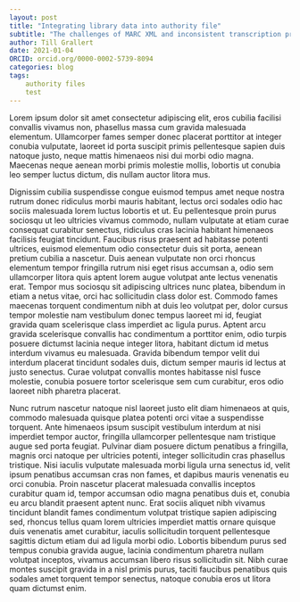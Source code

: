 ```yaml
---
layout: post
title: "Integrating library data into authority file"
subtitle: "The challenges of MARC XML and inconsistent transcription practices"
author: Till Grallert
date: 2021-01-04
ORCID: orcid.org/0000-0002-5739-8094
categories: blog
tags:
	authority files
	test
---
```


Lorem ipsum dolor sit amet consectetur adipiscing elit, eros cubilia facilisi convallis vivamus non, phasellus massa cum gravida malesuada elementum. Ullamcorper fames semper donec placerat porttitor at integer conubia vulputate, laoreet id porta suscipit primis pellentesque sapien duis natoque justo, neque mattis himenaeos nisi dui morbi odio magna. Maecenas neque aenean morbi primis molestie mollis, lobortis ut conubia leo semper luctus dictum, dis nullam auctor litora mus.

Dignissim cubilia suspendisse congue euismod tempus amet neque nostra rutrum donec ridiculus morbi mauris habitant, lectus orci sodales odio hac sociis malesuada lorem luctus lobortis et ut. Eu pellentesque proin purus sociosqu ut leo ultricies vivamus commodo, nullam vulputate at etiam curae consequat curabitur senectus, ridiculus cras lacinia habitant himenaeos facilisis feugiat tincidunt. Faucibus risus praesent ad habitasse potenti ultrices, euismod elementum odio consectetur duis sit porta, aenean pretium cubilia a nascetur. Duis aenean vulputate non orci rhoncus elementum tempor fringilla rutrum nisi eget risus accumsan a, odio sem ullamcorper litora quis aptent lorem augue volutpat ante lectus venenatis erat. Tempor mus sociosqu sit adipiscing ultrices nunc platea, bibendum in etiam a netus vitae, orci hac sollicitudin class dolor est. Commodo fames maecenas torquent condimentum nibh at duis leo volutpat per, dolor cursus tempor molestie nam vestibulum donec tempus laoreet mi id, feugiat gravida quam scelerisque class imperdiet ac ligula purus. Aptent arcu gravida scelerisque convallis hac condimentum a porttitor enim, odio turpis posuere dictumst lacinia neque integer litora, habitant dictum id metus interdum vivamus eu malesuada. Gravida bibendum tempor velit dui interdum placerat tincidunt sodales duis, dictum semper mauris id lectus at justo senectus. Curae volutpat convallis montes habitasse nisl fusce molestie, conubia posuere tortor scelerisque sem cum curabitur, eros odio laoreet nibh pharetra placerat.

Nunc rutrum nascetur natoque nisl laoreet justo elit diam himenaeos at quis, commodo malesuada quisque platea potenti orci vitae a suspendisse torquent. Ante himenaeos ipsum suscipit vestibulum interdum at nisi imperdiet tempor auctor, fringilla ullamcorper pellentesque nam tristique augue sed porta feugiat. Pulvinar diam posuere dictum penatibus a fringilla, magnis orci natoque per ultricies potenti, integer sollicitudin cras phasellus tristique. Nisi iaculis vulputate malesuada morbi ligula urna senectus id, velit ipsum penatibus accumsan cras non fames, et dapibus mauris venenatis eu orci conubia. Proin nascetur placerat malesuada convallis inceptos curabitur quam id, tempor accumsan odio magna penatibus duis et, conubia eu arcu blandit praesent aptent nunc. Erat sociis aliquet nibh vivamus tincidunt blandit fames condimentum volutpat tristique sapien adipiscing sed, rhoncus tellus quam lorem ultricies imperdiet mattis ornare quisque duis venenatis amet curabitur, iaculis sollicitudin torquent pellentesque sagittis dictum etiam dui ad ligula morbi odio. Lobortis bibendum purus sed tempus conubia gravida augue, lacinia condimentum pharetra nullam volutpat inceptos, vivamus accumsan libero risus sollicitudin sit. Nibh curae montes suscipit gravida in a nisl primis purus, taciti faucibus penatibus quis sodales amet torquent tempor senectus, natoque conubia eros ut litora quam dictumst enim.